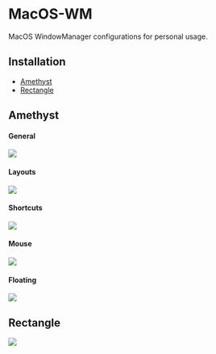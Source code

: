 # MacOS-WM

MacOS WindowManager configurations for personal usage.

## Installation

- [Amethyst](https://ianyh.com/amethyst/)
- [Rectangle](https://rectangleapp.com/k)

## Amethyst

#### General

![](https://nrmjjlvckvsb.compat.objectstorage.ap-tokyo-1.oraclecloud.com/picgo/2022/08-18-13695c28da53e961f5a13606b288985a.png)

#### Layouts

![](https://nrmjjlvckvsb.compat.objectstorage.ap-tokyo-1.oraclecloud.com/picgo/2022/08-18-4daedba59969d5fd10aaf6043bf353f8.png)

#### Shortcuts

![](https://nrmjjlvckvsb.compat.objectstorage.ap-tokyo-1.oraclecloud.com/picgo/2022/08-18-355c5a2bef87d35b6dd52fe741d4a9d5.png)

#### Mouse

![](https://nrmjjlvckvsb.compat.objectstorage.ap-tokyo-1.oraclecloud.com/picgo/2022/08-18-27a44ee1a8ab97afcf758878fa9aeb64.png)

#### Floating

![](https://nrmjjlvckvsb.compat.objectstorage.ap-tokyo-1.oraclecloud.com/picgo/2022/08-18-0d784afc2cde0be9d673a5d5297ebf0b.png)

## Rectangle

![](https://nrmjjlvckvsb.compat.objectstorage.ap-tokyo-1.oraclecloud.com/picgo/2022/08-18-67f26c5e84967e7d0290f55e6617a74e.png)
